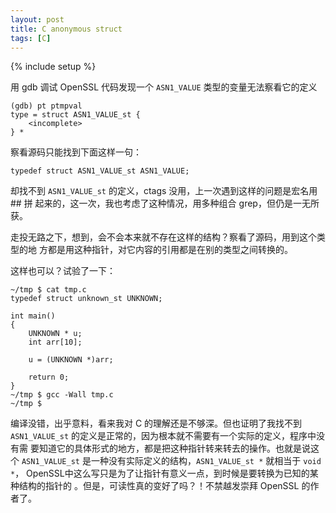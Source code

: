 ```yaml
---
layout: post
title: C anonymous struct
tags: [C]
---
```

{% include setup %}

用 gdb 调试 OpenSSL 代码发现一个 `ASN1_VALUE` 类型的变量无法察看它的定义

```
(gdb) pt ptmpval
type = struct ASN1_VALUE_st {
    <incomplete>
} *
```


察看源码只能找到下面这样一句：

    typedef struct ASN1_VALUE_st ASN1_VALUE;

却找不到 `ASN1_VALUE_st` 的定义，ctags 没用，上一次遇到这样的问题是宏名用 ## 拼
起来的，这一次，我也考虑了这种情况，用多种组合 grep，但仍是一无所获。

走投无路之下，想到，会不会本来就不存在这样的结构？察看了源码，用到这个类型的地
方都是用这种指针，对它内容的引用都是在别的类型之间转换的。

这样也可以？试验了一下：

    ~/tmp $ cat tmp.c
    typedef struct unknown_st UNKNOWN;

    int main()
    {
        UNKNOWN * u;
        int arr[10];

        u = (UNKNOWN *)arr;

        return 0;
    }
    ~/tmp $ gcc -Wall tmp.c
    ~/tmp $

编译没错，出乎意料，看来我对 C 的理解还是不够深。但也证明了我找不到
`ASN1_VALUE_st` 的定义是正常的，因为根本就不需要有一个实际的定义，程序中没有需
要知道它的具体形式的地方，都是把这种指针转来转去的操作。也就是说这个
`ASN1_VALUE_st` 是一种没有实际定义的结构，`ASN1_VALUE_st *` 就相当于 `void *`，
OpenSSL中这么写只是为了让指针有意义一点，到时候是要转换为已知的某种结构的指针的
。但是，可读性真的变好了吗？！不禁越发崇拜 OpenSSL 的作者了。
